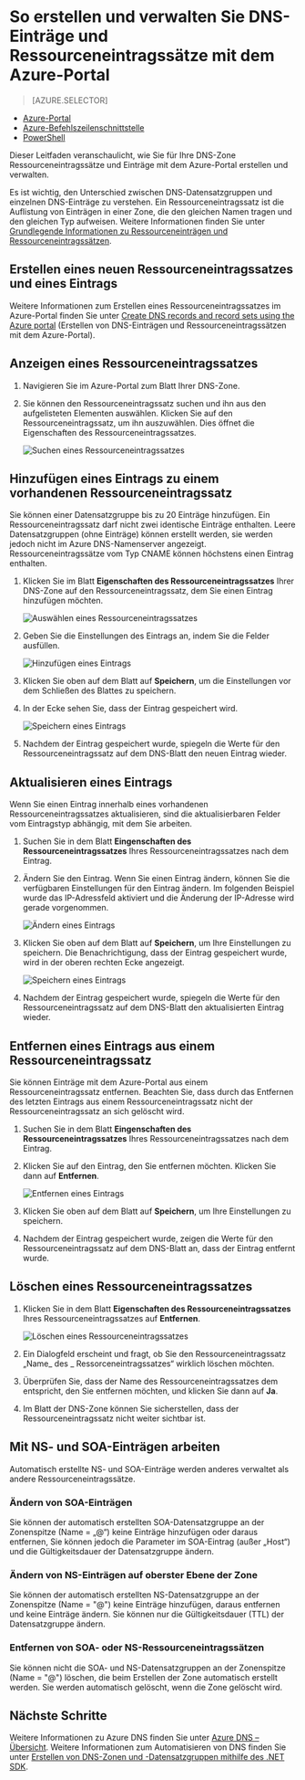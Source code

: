 <properties 
   pageTitle="Verwalten von DNS-Ressourceneintragssätzen und Einträgen mit dem Azure-Portal | Microsoft Azure" 
   description="Verwalten von DNS-Ressourceneintragssätzen und Einträgen, wenn Ihre Domäne in Azure DNS gehostet wird." 
   services="dns" 
   documentationCenter="na" 
   authors="cherylmc" 
   manager="carmon" 
   editor=""
   tags="azure-resource-manager"/>

<tags
   ms.service="dns"
   ms.devlang="en"
   ms.topic="article"
   ms.tgt_pltfrm="na"
   ms.workload="infrastructure-services" 
   ms.date="03/29/2016"
   ms.author="cherylmc"/>

# So erstellen und verwalten Sie DNS-Einträge und Ressourceneintragssätze mit dem Azure-Portal


> [AZURE.SELECTOR]
- [Azure-Portal](dns-operations-recordsets-portal.md)
- [Azure-Befehlszeilenschnittstelle](dns-operations-recordsets-cli.md)
- [PowerShell](dns-operations-recordsets.md)


Dieser Leitfaden veranschaulicht, wie Sie für Ihre DNS-Zone Ressourceneintragssätze und Einträge mit dem Azure-Portal erstellen und verwalten.

Es ist wichtig, den Unterschied zwischen DNS-Datensatzgruppen und einzelnen DNS-Einträge zu verstehen. Ein Ressourceneintragssatz ist die Auflistung von Einträgen in einer Zone, die den gleichen Namen tragen und den gleichen Typ aufweisen. Weitere Informationen finden Sie unter [Grundlegende Informationen zu Ressourceneinträgen und Ressourceneintragssätzen](../dns-getstarted-create-recordset#Understanding-record-sets-and-records).

## Erstellen eines neuen Ressourceneintragssatzes und eines Eintrags

Weitere Informationen zum Erstellen eines Ressourceneintragssatzes im Azure-Portal finden Sie unter [Create DNS records and record sets using the Azure portal](dns-getstarted-create-recordset-portal.md) (Erstellen von DNS-Einträgen und Ressourceneintragssätzen mit dem Azure-Portal).


## Anzeigen eines Ressourceneintragssatzes

1. Navigieren Sie im Azure-Portal zum Blatt Ihrer DNS-Zone.

2. Sie können den Ressourceneintragssatz suchen und ihn aus den aufgelisteten Elementen auswählen. Klicken Sie auf den Ressourceneintragssatz, um ihn auszuwählen. Dies öffnet die Eigenschaften des Ressourceneintragssatzes.

	![Suchen eines Ressourceneintragssatzes](./media/dns-operations-recordsets-portal/searchset500.png)


## Hinzufügen eines Eintrags zu einem vorhandenen Ressourceneintragssatz

Sie können einer Datensatzgruppe bis zu 20 Einträge hinzufügen. Ein Ressourceneintragssatz darf nicht zwei identische Einträge enthalten. Leere Datensatzgruppen (ohne Einträge) können erstellt werden, sie werden jedoch nicht im Azure DNS-Namenserver angezeigt. Ressourceneintragssätze vom Typ CNAME können höchstens einen Eintrag enthalten.


1. Klicken Sie im Blatt **Eigenschaften des Ressourceneintragssatzes** Ihrer DNS-Zone auf den Ressourceneintragssatz, dem Sie einen Eintrag hinzufügen möchten.

	![Auswählen eines Ressourceneintragssatzes](./media/dns-operations-recordsets-portal/selectset500.png)

2. Geben Sie die Einstellungen des Eintrags an, indem Sie die Felder ausfüllen.

	![Hinzufügen eines Eintrags](./media/dns-operations-recordsets-portal/addrecord500.png)

2. Klicken Sie oben auf dem Blatt auf **Speichern**, um die Einstellungen vor dem Schließen des Blattes zu speichern.

3. In der Ecke sehen Sie, dass der Eintrag gespeichert wird.

	![Speichern eines Eintrags](./media/dns-operations-recordsets-portal/saving150.png)

4. Nachdem der Eintrag gespeichert wurde, spiegeln die Werte für den Ressourceneintragssatz auf dem DNS-Blatt den neuen Eintrag wieder.


## Aktualisieren eines Eintrags

Wenn Sie einen Eintrag innerhalb eines vorhandenen Ressourceneintragssatzes aktualisieren, sind die aktualisierbaren Felder vom Eintragstyp abhängig, mit dem Sie arbeiten.

1. Suchen Sie in dem Blatt **Eingenschaften des Ressourceneintragssatzes** Ihres Ressourceneintragssatzes nach dem Eintrag.

2. Ändern Sie den Eintrag. Wenn Sie einen Eintrag ändern, können Sie die verfügbaren Einstellungen für den Eintrag ändern. Im folgenden Beispiel wurde das IP-Adressfeld aktiviert und die Änderung der IP-Adresse wird gerade vorgenommen.

	![Ändern eines Eintrags](./media/dns-operations-recordsets-portal/modifyrecord500.png)

3. Klicken Sie oben auf dem Blatt auf **Speichern**, um Ihre Einstellungen zu speichern. Die Benachrichtigung, dass der Eintrag gespeichert wurde, wird in der oberen rechten Ecke angezeigt.

	
	![Speichern eines Eintrags](./media/dns-operations-recordsets-portal/saved150.png)



3. Nachdem der Eintrag gespeichert wurde, spiegeln die Werte für den Ressourceneintragssatz auf dem DNS-Blatt den aktualisierten Eintrag wieder.



## Entfernen eines Eintrags aus einem Ressourceneintragssatz

Sie können Einträge mit dem Azure-Portal aus einem Ressourceneintragssatz entfernen. Beachten Sie, dass durch das Entfernen des letzten Eintrags aus einem Ressourceneintragssatz nicht der Ressourceneintragssatz an sich gelöscht wird.

1. Suchen Sie in dem Blatt **Eingenschaften des Ressourceneintragssatzes** Ihres Ressourceneintragssatzes nach dem Eintrag.

2. Klicken Sie auf den Eintrag, den Sie entfernen möchten. Klicken Sie dann auf **Entfernen**.

	![Entfernen eines Eintrags](./media/dns-operations-recordsets-portal/removerecord500.png)

3. Klicken Sie oben auf dem Blatt auf **Speichern**, um Ihre Einstellungen zu speichern.

3. Nachdem der Eintrag gespeichert wurde, zeigen die Werte für den Ressourceneintragssatz auf dem DNS-Blatt an, dass der Eintrag entfernt wurde.


## <a name="delete"></a>Löschen eines Ressourceneintragssatzes

1. Klicken Sie in dem Blatt **Eigenschaften des Ressourceneintragssatzes** Ihres Ressourceneintragssatzes auf **Entfernen**. 

	![Löschen eines Ressourceneintragssatzes](./media/dns-operations-recordsets-portal/deleterecordset500.png)

2. Ein Dialogfeld erscheint und fragt, ob Sie den Ressourceneintragssatz „Name\_ des \_ Ressorceneintragssatzes“ wirklich löschen möchten.

3. Überprüfen Sie, dass der Name des Ressourceneintragssatzes dem entspricht, den Sie entfernen möchten, und klicken Sie dann auf **Ja**.

4. Im Blatt der DNS-Zone können Sie sicherstellen, dass der Ressourceneintragssatz nicht weiter sichtbar ist.


## Mit NS- und SOA-Einträgen arbeiten

Automatisch erstellte NS- und SOA-Einträge werden anderes verwaltet als andere Ressourceneintragssätze.

### Ändern von SOA-Einträgen

Sie können der automatisch erstellten SOA-Datensatzgruppe an der Zonenspitze (Name = „@“) keine Einträge hinzufügen oder daraus entfernen, Sie können jedoch die Parameter im SOA-Eintrag (außer „Host“) und die Gültigkeitsdauer der Datensatzgruppe ändern.

### Ändern von NS-Einträgen auf oberster Ebene der Zone

Sie können der automatisch erstellten NS-Datensatzgruppe an der Zonenspitze (Name = "@") keine Einträge hinzufügen, daraus entfernen und keine Einträge ändern. Sie können nur die Gültigkeitsdauer (TTL) der Datensatzgruppe ändern.

### Entfernen von SOA- oder NS-Ressourceneintragssätzen

Sie können nicht die SOA- und NS-Datensatzgruppen an der Zonenspitze (Name = "@") löschen, die beim Erstellen der Zone automatisch erstellt werden. Sie werden automatisch gelöscht, wenn die Zone gelöscht wird.

## Nächste Schritte

Weitere Informationen zu Azure DNS finden Sie unter [Azure DNS – Übersicht](dns-overview.md). Weitere Informationen zum Automatisieren von DNS finden Sie unter [Erstellen von DNS-Zonen und -Datensatzgruppen mithilfe des .NET SDK](dns-sdk.md).

<!---HONumber=AcomDC_0406_2016-->